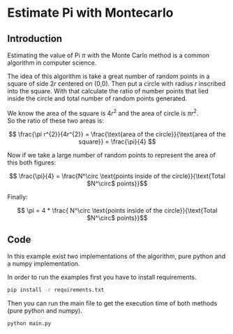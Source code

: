 # Estimate Pi with Montecarlo

## Introduction 
Estimating the value of Pi $\pi$ with the Monte Carlo method is a common algorithm in computer science.

The idea of this algorithm is take a great number of random points in a square of side $2r$ centered on (0,0). Then put a circle with radius $r$ inscribed into the square. With that calculate the ratio of number points that lied inside the circle and total number of random points generated.

We know the area of the square is $4r^{2}$ and the area of circle is $\pi r^{2}$.  
So the ratio of these two areas is:


$$ \frac{\pi r^{2}}{4r^{2}} = \frac{\text{area of the circle}}{\text{area of the square}} = \frac{\pi}{4} $$


Now if we take a large number of random points to represent the area of this both figures:

$$ \frac{\pi}{4} = \frac{N^\circ \text{points inside of the circle}}{\text{Total $N^\circ$ points}}$$

Finally:

$$ \pi = 4 * \frac{ N^\circ \text{points inside of the circle}}{\text{Total $N^\circ$ points}}$$


## Code

In this example exist two implementations of the algorithm, pure python and a numpy implementation.

In order to run the examples first you have to install requirements.

```bash
pip install -r requirements.txt
```

Then you can run the main file to get the execution time of both methods (pure python and numpy).

```bash
python main.py
```
